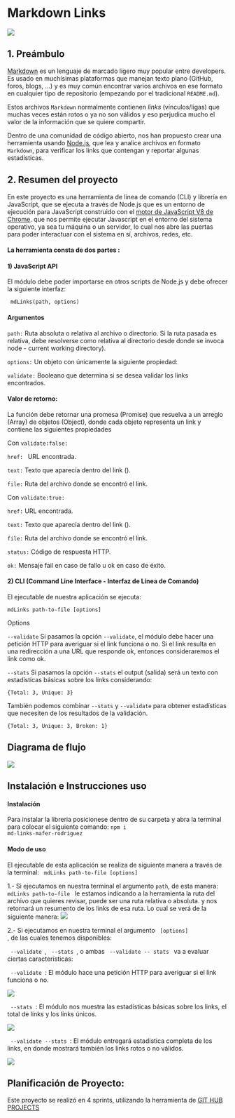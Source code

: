 # Markdown Links
<img src="./images/md-links.png">

## 1. Preámbulo

[Markdown](https://es.wikipedia.org/wiki/Markdown) es un lenguaje de marcado
ligero muy popular entre developers. Es usado en muchísimas plataformas que
manejan texto plano (GitHub, foros, blogs, ...) y es muy común
encontrar varios archivos en ese formato en cualquier tipo de repositorio
(empezando por el tradicional `README.md`).

Estos archivos `Markdown` normalmente contienen _links_ (vínculos/ligas) que
muchas veces están rotos o ya no son válidos y eso perjudica mucho el valor de
la información que se quiere compartir.

Dentro de una comunidad de código abierto, nos han propuesto crear una
herramienta usando [Node.js](https://nodejs.org/), que lea y analice archivos
en formato `Markdown`, para verificar los links que contengan y reportar
algunas estadísticas.

## 2. Resumen del proyecto

En este proyecto es una herramienta de línea de comando (CLI) y librería en JavaScript, que se ejecuta a través de Node.js 
que es un entorno de ejecución para JavaScript construido con el [motor de JavaScript V8 de Chrome](https://developers.google.com/v8/).
que nos permite ejecutar Javascript en el entorno del sistema operativo, ya sea tu máquina o un servidor, lo cual nos abre las puertas para poder
interactuar con el sistema en sí, archivos, redes, etc.

#### La herramienta consta de dos partes :

#### 1) JavaScript API
El módulo debe poder importarse en otros scripts de Node.js y debe ofrecer la siguiente interfaz:

<code> mdLinks(path, options) </code>

#### Argumentos
<p><code>path:</code> Ruta absoluta o relativa al archivo o directorio. Si la ruta pasada es relativa, debe resolverse como relativa al directorio desde donde se invoca node - current working directory).</p>
<p><code>options:</code> Un objeto con únicamente la siguiente propiedad:</p>
<p><code>validate:</code> Booleano que determina si se desea validar los links encontrados.</p>

#### Valor de retorno:
La función debe retornar una promesa (Promise) que resuelva a un arreglo (Array) de objetos (Object), donde cada objeto representa un link y contiene las siguientes propiedades

Con <code>validate:false:</code>

<p><code>href: </code> URL encontrada.</p>
<p><code>text:</code> Texto que aparecía dentro del link (<a>).</p>
<p><code>file:</code> Ruta del archivo donde se encontró el link.</p>

<p>Con <code>validate:true: </code></p>
<p><code>href:</code> URL encontrada.</p>
<p><code>text:</code> Texto que aparecía dentro del link (<a>).</p>
<p><code>file:</code> Ruta del archivo donde se encontró el link.</p>
<p><code>status:</code> Código de respuesta HTTP.</p>
<p><code>ok:</code> Mensaje fail en caso de fallo u ok en caso de éxito.</p>

#### 2) CLI (Command Line Interface - Interfaz de Línea de Comando)

El ejecutable de nuestra aplicación se ejecuta:

<code>mdLinks path-to-file [options] </code>

Options

<code>--validate</code>
Si pasamos la opción <code>--validate</code>, el módulo debe hacer una petición HTTP para averiguar si el link funciona o no. Si el link resulta en una redirección a una URL que responde ok, entonces consideraremos el link como ok.

<code>--stats</code>
Si pasamos la opción <code>--stats</code> el output (salida) será un texto con estadísticas básicas sobre los links considerando:

<code>{Total: 3, Unique: 3}</code>

También podemos combinar <code>--stats</code> y <code>--validate</code> para obtener estadísticas que necesiten de los resultados de la validación.

<code>{Total: 3, Unique: 3, Broken: 1}</code>

## Diagrama de flujo 
<img src="./images/diagrama.png">

## Instalación e Instrucciones uso
#### Instalación 
Para instalar la libreria posicionese dentro de su carpeta y abra la terminal para colocar el siguiente comando: 
<code>npm i md-links-mafer-rodriguez</code>

#### Modo de uso
El ejecutable de esta aplicación se realiza de siguiente manera a través de la terminal: 
<code> mdLinks path-to-file [options] </code>

1.- Si ejecutamos en nuestra terminal el argumento <code>path</code>, de esta manera: <code> mdLinks path-to-file </code> le estamos indicando a la herramienta la ruta del archivo que quieres revisar, puede ser una ruta relativa o absoluta. y nos retornará un resumento de los links de esa ruta. Lo cual se verá de la siguiente manera: 
<img src="./images/notOptions.png">

2.- Si ejecutamos en nuestra terminal el argumento <code> [options] </code>, de las cuales tenemos disponibles:
<p>  <code> --validate </code>, <code> --stats </code>, o ambas <code> --validate -- stats </code> va a evaluar ciertas características: </p>

<p> <code> --validate </code>: El módulo hace una petición HTTP para averiguar si el link funciona o no.</p>
<img src="./images/--validate.png">

<p> <code> --stats </code>: El módulo nos muestra las estadísticas básicas sobre los links, el total de links y los links únicos. </p>
<img src="./images/--stats.png">

<p> <code> --validate --stats </code>: El módulo entregará estadistica completa de los links, en donde mostrará también los links rotos o no válidos. </p>
<img src="./images/--validate--stats.png">

## Planificación de Proyecto:

Este proyecto se realizó en 4 sprints, utilizando la herramienta de [GIT HUB PROJECTS](https://github.com/Laboratoria/DEV007-md-links)






 
 







